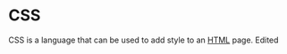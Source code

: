 # CSS







CSS is a language that can be used to add style to an [HTML](/wiki/HTML) page. Edited




